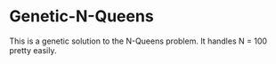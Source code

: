 # Genetic-N-Queens

This is a genetic solution to the N-Queens problem. It handles N = 100 pretty easily.
